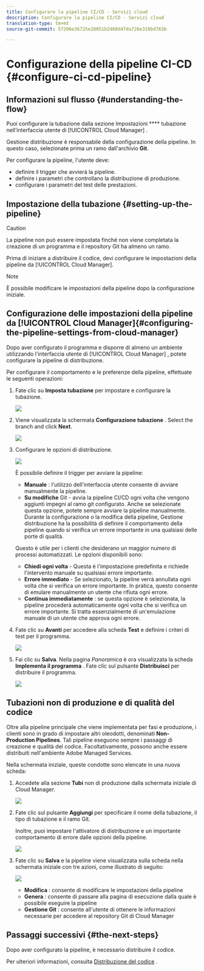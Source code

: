 ```yaml
---
title: Configurare la pipeline CI/CD - Servizi cloud
description: Configurare la pipeline CI/CD - Servizi cloud
translation-type: tm+mt
source-git-commit: 57206e36725e28051b2468d47da726e318bd763b

---
```



# Configurazione della pipeline CI-CD {#configure-ci-cd-pipeline}


## Informazioni sul flusso {#understanding-the-flow}

Puoi configurare la tubazione dalla sezione Impostazioni **** tubazione nell’interfaccia utente di [!UICONTROL Cloud Manager] .

Gestione distribuzione è responsabile della configurazione della pipeline. In questo caso, selezionate prima un ramo dall&#39;archivio **Git**.

Per configurare la pipeline, l&#39;utente deve:

* definire il trigger che avvierà la pipeline.
* definire i parametri che controllano la distribuzione di produzione.
* configurare i parametri del test delle prestazioni.

## Impostazione della tubazione {#setting-up-the-pipeline}

>[!CAUTION]
>
>La pipeline non può essere impostata finché non viene completata la creazione di un programma e il repository Git ha almeno un ramo.

Prima di iniziare a distribuire il codice, devi configurare le impostazioni della pipeline da [!UICONTROL Cloud Manager].

>[!NOTE]
>
>È possibile modificare le impostazioni della pipeline dopo la configurazione iniziale.

## Configurazione delle impostazioni della pipeline da [!UICONTROL Cloud Manager]{#configuring-the-pipeline-settings-from-cloud-manager}

Dopo aver configurato il programma e disporre di almeno un ambiente utilizzando l&#39;interfaccia utente di [!UICONTROL Cloud Manager] , potete configurare la pipeline di distribuzione.

Per configurare il comportamento e le preferenze della pipeline, effettuate le seguenti operazioni:

1. Fate clic su **Imposta tubazione** per impostare e configurare la tubazione.

   ![](assets/set-up-pipeline1.png)

1. Viene visualizzata la schermata **Configurazione tubazione** . Select the branch and click **Next**.

   ![](assets/set-up-pipeline2.png)

1. Configurare le opzioni di distribuzione.

   ![](assets/set-up-pipeline3.png)

   È possibile definire il trigger per avviare la pipeline:

   * **Manuale** : l&#39;utilizzo dell&#39;interfaccia utente consente di avviare manualmente la pipeline.
   * **Su modifiche** Git - avvia la pipeline CI/CD ogni volta che vengono aggiunti impegni al ramo git configurato. Anche se selezionate questa opzione, potete sempre avviare la pipeline manualmente.
   Durante la configurazione o la modifica della pipeline, Gestione distribuzione ha la possibilità di definire il comportamento della pipeline quando si verifica un errore importante in una qualsiasi delle porte di qualità.

   Questo è utile per i clienti che desiderano un maggior numero di processi automatizzati. Le opzioni disponibili sono:

   * **Chiedi ogni volta** - Questa è l&#39;impostazione predefinita e richiede l&#39;intervento manuale su qualsiasi errore importante.
   * **Errore immediato** - Se selezionato, la pipeline verrà annullata ogni volta che si verifica un errore importante. In pratica, questo consente di emulare manualmente un utente che rifiuta ogni errore.
   * **Continua immediatamente** : se questa opzione è selezionata, la pipeline procederà automaticamente ogni volta che si verifica un errore importante. Si tratta essenzialmente di un&#39;emulazione manuale di un utente che approva ogni errore.


1. Fate clic su **Avanti** per accedere alla scheda **Test** e definire i criteri di test per il programma.

   ![](assets/set-up-pipeline4.png)

1. Fai clic su **Salva**. Nella pagina *Panoramica* è ora visualizzata la scheda **Implementa il programma** . Fate clic sul pulsante **Distribuisci** per distribuire il programma.

   ![](assets/configure-pipeline5.png)


## Tubazioni non di produzione e di qualità del codice

Oltre alla pipeline principale che viene implementata per fasi e produzione, i clienti sono in grado di impostare altri oleodotti, denominati **Non-Production Pipelines**. Tali pipeline eseguono sempre i passaggi di creazione e qualità del codice. Facoltativamente, possono anche essere distribuiti nell&#39;ambiente Adobe Managed Services.

Nella schermata iniziale, queste condotte sono elencate in una nuova scheda:

1. Accedete alla sezione **Tubi** non di produzione dalla schermata iniziale di Cloud Manager.

   ![](assets/configure-pipeline6.png)

1. Fate clic sul pulsante **Aggiungi** per specificare il nome della tubazione, il tipo di tubazione e il ramo Git.

   Inoltre, puoi impostare l&#39;attivatore di distribuzione e un importante comportamento di errore dalle opzioni della pipeline.

   ![](assets/set-up-pipeline7.png)

1. Fate clic su **Salva** e la pipeline viene visualizzata sulla scheda nella schermata iniziale con tre azioni, come illustrato di seguito:

   ![](assets/configure-pipeline8.png)

   * **Modifica** : consente di modificare le impostazioni della pipeline
   * **Genera** : consente di passare alla pagina di esecuzione dalla quale è possibile eseguire la pipeline
   * **Gestione Git** : consente all&#39;utente di ottenere le informazioni necessarie per accedere al repository Git di Cloud Manager



## Passaggi successivi {#the-next-steps}

Dopo aver configurato la pipeline, è necessario distribuire il codice.

Per ulteriori informazioni, consulta [Distribuzione del codice](deploy-code.md) .
